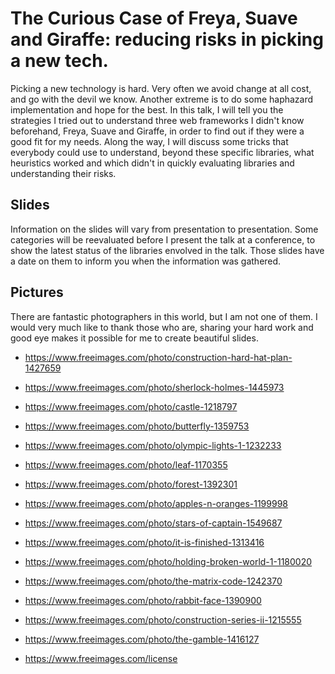 # The Curious Case of Freya, Suave and Giraffe: reducing risks in picking a new tech.

Picking a new technology is hard. Very often we avoid change at all cost, and go with the devil we know. Another extreme is to do some haphazard implementation and hope for the best.
In this talk, I will tell you the strategies I tried out to understand three web frameworks I didn't know beforehand, Freya, Suave and Giraffe, in order to find out if they were a good fit for my needs. Along the way, I will discuss some tricks that everybody could use to understand, beyond these specific libraries, what heuristics worked and which didn't in quickly evaluating libraries and understanding their risks.

## Slides
Information on the slides will vary from presentation to presentation.
Some categories will be reevaluated before I present the talk at a conference, to show the latest status of the libraries envolved in the talk.
Those slides have a date on them to inform you when the information was gathered.

## Pictures

There are fantastic photographers in this world, but I am not one of them.
I would very much like to thank those who are, sharing your hard work and good eye makes it possible for me to create beautiful slides.

* https://www.freeimages.com/photo/construction-hard-hat-plan-1427659
* https://www.freeimages.com/photo/sherlock-holmes-1445973
* https://www.freeimages.com/photo/castle-1218797
* https://www.freeimages.com/photo/butterfly-1359753
* https://www.freeimages.com/photo/olympic-lights-1-1232233
* https://www.freeimages.com/photo/leaf-1170355
* https://www.freeimages.com/photo/forest-1392301
* https://www.freeimages.com/photo/apples-n-oranges-1199998
* https://www.freeimages.com/photo/stars-of-captain-1549687
* https://www.freeimages.com/photo/it-is-finished-1313416
* https://www.freeimages.com/photo/holding-broken-world-1-1180020
* https://www.freeimages.com/photo/the-matrix-code-1242370
* https://www.freeimages.com/photo/rabbit-face-1390900
* https://www.freeimages.com/photo/construction-series-ii-1215555
* https://www.freeimages.com/photo/the-gamble-1416127

* https://www.freeimages.com/license